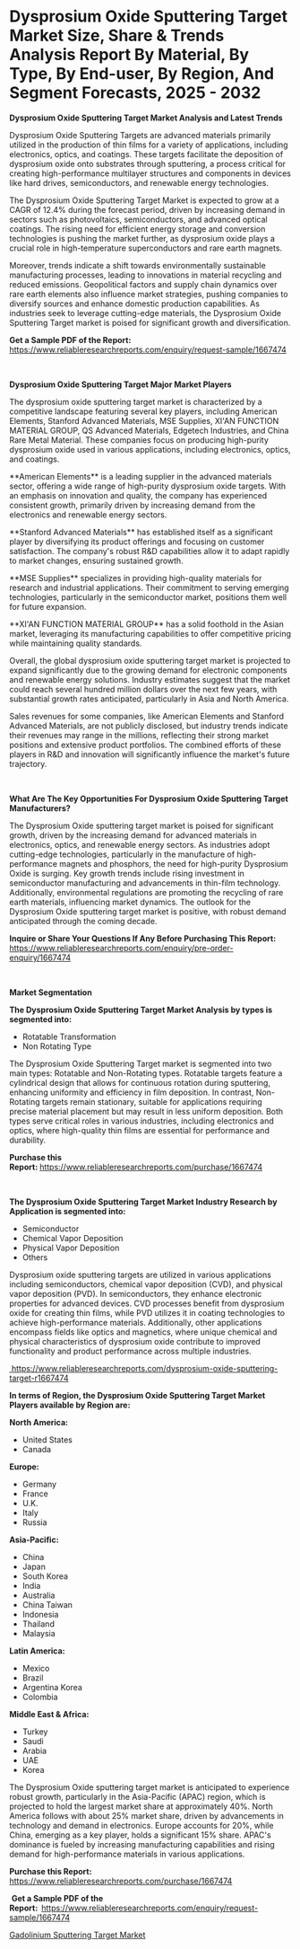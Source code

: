 <p><h1>Dysprosium Oxide Sputtering Target Market Size, Share & Trends Analysis Report By Material, By Type, By End-user, By Region, And Segment Forecasts, 2025 - 2032</h1></p><p><strong>Dysprosium Oxide Sputtering Target Market Analysis and Latest Trends</strong></p>
<p><p>Dysprosium Oxide Sputtering Targets are advanced materials primarily utilized in the production of thin films for a variety of applications, including electronics, optics, and coatings. These targets facilitate the deposition of dysprosium oxide onto substrates through sputtering, a process critical for creating high-performance multilayer structures and components in devices like hard drives, semiconductors, and renewable energy technologies.</p><p>The Dysprosium Oxide Sputtering Target Market is expected to grow at a CAGR of 12.4% during the forecast period, driven by increasing demand in sectors such as photovoltaics, semiconductors, and advanced optical coatings. The rising need for efficient energy storage and conversion technologies is pushing the market further, as dysprosium oxide plays a crucial role in high-temperature superconductors and rare earth magnets.</p><p>Moreover, trends indicate a shift towards environmentally sustainable manufacturing processes, leading to innovations in material recycling and reduced emissions. Geopolitical factors and supply chain dynamics over rare earth elements also influence market strategies, pushing companies to diversify sources and enhance domestic production capabilities. As industries seek to leverage cutting-edge materials, the Dysprosium Oxide Sputtering Target market is poised for significant growth and diversification.</p></p>
<p><strong>Get a Sample PDF of the Report:&nbsp;</strong> <a href="https://www.reliableresearchreports.com/enquiry/request-sample/1667474?utm_campaign=2788&utm_medium=2&utm_source=Github&utm_content=ia&utm_term=08032025&utm_id=dysprosium-oxide-sputtering-target">https://www.reliableresearchreports.com/enquiry/request-sample/1667474</a></p>
<p>&nbsp;</p>
<p><strong>Dysprosium Oxide Sputtering Target Major Market Players</strong></p>
<p><p>The dysprosium oxide sputtering target market is characterized by a competitive landscape featuring several key players, including American Elements, Stanford Advanced Materials, MSE Supplies, XI'AN FUNCTION MATERIAL GROUP, QS Advanced Materials, Edgetech Industries, and China Rare Metal Material. These companies focus on producing high-purity dysprosium oxide used in various applications, including electronics, optics, and coatings.</p><p>**American Elements** is a leading supplier in the advanced materials sector, offering a wide range of high-purity dysprosium oxide targets. With an emphasis on innovation and quality, the company has experienced consistent growth, primarily driven by increasing demand from the electronics and renewable energy sectors. </p><p>**Stanford Advanced Materials** has established itself as a significant player by diversifying its product offerings and focusing on customer satisfaction. The company's robust R&D capabilities allow it to adapt rapidly to market changes, ensuring sustained growth.</p><p>**MSE Supplies** specializes in providing high-quality materials for research and industrial applications. Their commitment to serving emerging technologies, particularly in the semiconductor market, positions them well for future expansion.</p><p>**XI'AN FUNCTION MATERIAL GROUP** has a solid foothold in the Asian market, leveraging its manufacturing capabilities to offer competitive pricing while maintaining quality standards. </p><p>Overall, the global dysprosium oxide sputtering target market is projected to expand significantly due to the growing demand for electronic components and renewable energy solutions. Industry estimates suggest that the market could reach several hundred million dollars over the next few years, with substantial growth rates anticipated, particularly in Asia and North America. </p><p>Sales revenues for some companies, like American Elements and Stanford Advanced Materials, are not publicly disclosed, but industry trends indicate their revenues may range in the millions, reflecting their strong market positions and extensive product portfolios. The combined efforts of these players in R&D and innovation will significantly influence the market's future trajectory.</p></p>
<p>&nbsp;</p>
<p><strong>What Are The Key Opportunities For Dysprosium Oxide Sputtering Target Manufacturers?</strong></p>
<p><p>The Dysprosium Oxide sputtering target market is poised for significant growth, driven by the increasing demand for advanced materials in electronics, optics, and renewable energy sectors. As industries adopt cutting-edge technologies, particularly in the manufacture of high-performance magnets and phosphors, the need for high-purity Dysprosium Oxide is surging. Key growth trends include rising investment in semiconductor manufacturing and advancements in thin-film technology. Additionally, environmental regulations are promoting the recycling of rare earth materials, influencing market dynamics. The outlook for the Dysprosium Oxide sputtering target market is positive, with robust demand anticipated through the coming decade.</p></p>
<p><strong>Inquire or Share Your Questions If Any Before Purchasing This Report:</strong> <a href="https://www.reliableresearchreports.com/enquiry/pre-order-enquiry/1667474?utm_campaign=2788&utm_medium=2&utm_source=Github&utm_content=ia&utm_term=08032025&utm_id=dysprosium-oxide-sputtering-target">https://www.reliableresearchreports.com/enquiry/pre-order-enquiry/1667474</a></p>
<p>&nbsp;</p>
<p><strong>Market Segmentation</strong></p>
<p><strong>The Dysprosium Oxide Sputtering Target Market Analysis by types is segmented into:</strong></p>
<p><ul><li>Rotatable Transformation</li><li>Non Rotating Type</li></ul></p>
<p><p>The Dysprosium Oxide Sputtering Target market is segmented into two main types: Rotatable and Non-Rotating types. Rotatable targets feature a cylindrical design that allows for continuous rotation during sputtering, enhancing uniformity and efficiency in film deposition. In contrast, Non-Rotating targets remain stationary, suitable for applications requiring precise material placement but may result in less uniform deposition. Both types serve critical roles in various industries, including electronics and optics, where high-quality thin films are essential for performance and durability.</p></p>
<p><strong>Purchase this Report:&nbsp;</strong><a href="https://www.reliableresearchreports.com/purchase/1667474?utm_campaign=2788&utm_medium=2&utm_source=Github&utm_content=ia&utm_term=08032025&utm_id=dysprosium-oxide-sputtering-target">https://www.reliableresearchreports.com/purchase/1667474</a></p>
<p>&nbsp;</p>
<p><strong>The Dysprosium Oxide Sputtering Target Market Industry Research by Application is segmented into:</strong></p>
<p><ul><li>Semiconductor</li><li>Chemical Vapor Deposition</li><li>Physical Vapor Deposition</li><li>Others</li></ul></p>
<p><p>Dysprosium oxide sputtering targets are utilized in various applications including semiconductors, chemical vapor deposition (CVD), and physical vapor deposition (PVD). In semiconductors, they enhance electronic properties for advanced devices. CVD processes benefit from dysprosium oxide for creating thin films, while PVD utilizes it in coating technologies to achieve high-performance materials. Additionally, other applications encompass fields like optics and magnetics, where unique chemical and physical characteristics of dysprosium oxide contribute to improved functionality and product performance across multiple industries.</p></p>
<p><a href="https://www.reliableresearchreports.com/dysprosium-oxide-sputtering-target-r1667474?utm_campaign=2788&utm_medium=2&utm_source=Github&utm_content=ia&utm_term=08032025&utm_id=dysprosium-oxide-sputtering-target">&nbsp;https://www.reliableresearchreports.com/dysprosium-oxide-sputtering-target-r1667474</a></p>
<p><strong>In terms of Region, the Dysprosium Oxide Sputtering Target Market Players available by Region are:</strong></p>
<p>
    <p> <strong> North America: </strong>
        <ul>
            <li>United States</li>
            <li>Canada</li>
        </ul>
        </p> 
    <p> <strong> Europe: </strong>
        <ul>
            <li>Germany</li>
            <li>France</li>
            <li>U.K.</li>
            <li>Italy</li>
            <li>Russia</li>
        </ul>
        </p> 
    <p> <strong> Asia-Pacific: </strong>
        <ul>
            <li>China</li>
            <li>Japan</li>
            <li>South Korea</li>
            <li>India</li>
            <li>Australia</li>
            <li>China Taiwan</li>
            <li>Indonesia</li>
            <li>Thailand</li>
            <li>Malaysia</li>
        </ul>
        </p> 
    <p> <strong> Latin America: </strong>
        <ul>
            <li>Mexico</li>
            <li>Brazil</li>
            <li>Argentina Korea</li>
            <li>Colombia</li>
        </ul>
        </p> 
    <p> <strong> Middle East & Africa: </strong>
        <ul>
            <li>Turkey</li>
            <li>Saudi</li>
            <li>Arabia</li>
            <li>UAE</li>
            <li>Korea</li>
        </ul>
    </p>
    </p>
<p><p>The Dysprosium Oxide sputtering target market is anticipated to experience robust growth, particularly in the Asia-Pacific (APAC) region, which is projected to hold the largest market share at approximately 40%. North America follows with about 25% market share, driven by advancements in technology and demand in electronics. Europe accounts for 20%, while China, emerging as a key player, holds a significant 15% share. APAC's dominance is fueled by increasing manufacturing capabilities and rising demand for high-performance materials in various applications.</p></p>
<p><strong>Purchase this Report: </strong><a href="https://www.reliableresearchreports.com/purchase/1667474?utm_campaign=2788&utm_medium=2&utm_source=Github&utm_content=ia&utm_term=08032025&utm_id=dysprosium-oxide-sputtering-target">https://www.reliableresearchreports.com/purchase/1667474</a></p>
<p>&nbsp;<strong>Get a Sample PDF of the Report:&nbsp;&nbsp;</strong><a href="https://www.reliableresearchreports.com/enquiry/request-sample/1667474?utm_campaign=2788&utm_medium=2&utm_source=Github&utm_content=ia&utm_term=08032025&utm_id=dysprosium-oxide-sputtering-target">https://www.reliableresearchreports.com/enquiry/request-sample/1667474</a></p>
<p><strong></strong></p>
<p><p><a href="https://github.com/tumacaakesha78/Market-Research-Report-List-1/blob/main/gadolinium-sputtering-target-market.md?utm_campaign=2788&utm_medium=2&utm_source=Github&utm_content=ia&utm_term=08032025&utm_id=dysprosium-oxide-sputtering-target">Gadolinium Sputtering Target Market</a></p></p>